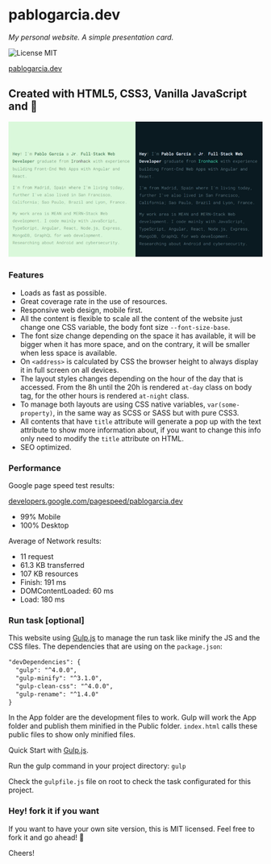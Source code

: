 # pablogarcia.dev
_My personal website. A simple presentation card._

![License MIT](https://camo.githubusercontent.com/890acbdcb87868b382af9a4b1fac507b9659d9bf/68747470733a2f2f696d672e736869656c64732e696f2f62616467652f6c6963656e73652d4d49542d626c75652e737667)

[pablogarcia.dev](https://pablogarcia.dev/?git-readme)


## Created with HTML5, CSS3, Vanilla JavaScript and 💛

![Screenshot](public/images/readme/screenshot.png)

### Features

- Loads as fast as possible.
- Great coverage rate in the use of resources.
- Responsive web design, mobile first.
- All the content is flexible to scale all the content of the website just change one CSS variable, the body font size `--font-size-base`.
- The font size change depending on the space it has available, it will be bigger when it has more space, and on the contrary, it will be smaller when less space is available.
- On `<address>` is calculated by CSS the browser height to always display it in full screen on all devices.
- The layout styles changes depending on the hour of the day that is accessed. From the 8h until the 20h is rendered `at-day` class on body tag, for the other hours is rendered `at-night` class.
- To manage both layouts are using CSS native variables, `var(some-property)`, in the same way as SCSS or SASS but with pure CSS3.
- All contents that have `title` attribute will generate a pop up with the text attribute to show more information about, if you want to change this info only need to modify the `title` attribute on HTML.
- SEO optimized.


### Performance

Google page speed test results:

[developers.google.com/pagespeed/pablogarcia.dev](https://developers.google.com/speed/pagespeed/insights/?url=https%3A%2F%2Fpablogarcia.dev&tab=mobile)
- 99% Mobile
- 100% Desktop

Average of Network results:
- 11 request
- 61.3 KB transferred
- 107 KB resources
- Finish: 191 ms
- DOMContentLoaded: 60 ms
- Load: 180 ms


### Run task [optional]
This website using [Gulp.js](https://gulpjs.com/) to manage the run task like minify the JS and the CSS files. The dependencies that are using on the `package.json`:

```
"devDependencies": {
  "gulp": "^4.0.0",
  "gulp-minify": "^3.1.0",
  "gulp-clean-css": "^4.0.0",
  "gulp-rename": "^1.4.0"
}
```

In the App folder are the development files to work. Gulp will work the App folder and publish them minified in the Public folder. `index.html` calls these public files to show only minified files.

Quick Start with [Gulp.js](https://gulpjs.com/docs/en/getting-started/quick-start).

Run the gulp command in your project directory:
`gulp`

Check the `gulpfile.js` file on root to check the task configurated for this project.


### Hey! fork it if you want

If you want to have your own site version, this is MIT licensed. Feel free to fork it and go ahead! 🙂

Cheers!
